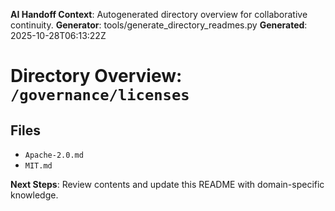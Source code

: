 <!-- AI-Handoff:START -->
**AI Handoff Context**: Autogenerated directory overview for collaborative continuity.
**Generator**: tools/generate_directory_readmes.py
**Generated**: 2025-10-28T06:13:22Z
<!-- AI-Handoff:END -->

# Directory Overview: `/governance/licenses`

## Files
- `Apache-2.0.md`
- `MIT.md`

<!-- AI-Handoff:FOOTER-START -->
**Next Steps**: Review contents and update this README with domain-specific knowledge.
<!-- AI-Handoff:FOOTER-END -->
